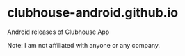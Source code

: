 # clubhouse-android.github.io
Android releases of Clubhouse App



Note: I am not affiliated with anyone or any company.
